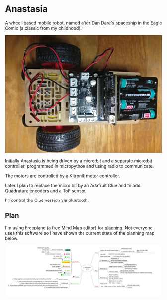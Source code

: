 # Anastasia

A wheel-based mobile robot, named after [Dan Dare's spaceship](http://www.dandare.org/dan/anastasia/anastasia.htm) in the Eagle Comic (a classic from my childhood).

![Anastasia](docs/images/anastasia-1.jpg)

Initially Anastasia is being driven by a micro:bit and a separate micro:bit controller,
programmed in micropython and using radio to communicate.

The motors are controlled by a Kitronik motor controller.

Later I plan to replace the micro:bit by an Adafruit Clue and to add Quadrature encoders and a ToF sensor.

I'll control the Clue version via bluetooth.

## Plan

I'm using Freeplane (a free Mind Map editor) for [planning](plan/anastasia-bot-plan.mm). Not everyone uses this software so I have shown the current state of the planning map below.

![Planning Map](/docs/images/anastasia-bot-plan.png)


